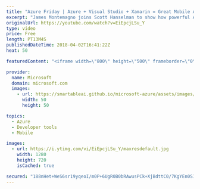 ```yaml
---
title: "Azure Friday | Azure + Visual Studio + Xamarin = Great Mobile Apps"
excerpt: "James Montemagno joins Scott Hanselman to show how powerful Azure services can be used with Visual Studio and Xamarin to create cloud-connected mobile apps for Android, iOS, and Windows, using one tool set and development language (C#) across front-end and back-end.  For more information, see:  Geo Contacts"
originalUrl: https://youtube.com/watch?v=EiEpcjLSu_Y
type: video
price: Free
length: PT13M4S
publishedDateTime: 2018-04-02T16:41:22Z
heat: 50

featuredContent: "<iframe width=\"800\" height=\"500\" frameborder=\"0\" src=\"https://www.youtube.com/embed/EiEpcjLSu_Y\" allow=\"accelerometer; autoplay; encrypted-media; gyroscope; picture-in-picture\" allowfullscreen></iframe>"

provider:
  name: Microsoft
  domain: microsoft.com
  images:
    - url: https://smartableai.github.io/microsoft-azure/assets/images/organizations/microsoft.com-50x50.jpg
      width: 50
      height: 50

topics:
  - Azure
  - Developer tools
  - Mobile

images:
  - url: https://i.ytimg.com/vi/EiEpcjLSu_Y/maxresdefault.jpg
    width: 1280
    height: 720
    isCached: true

secured: "188nHet+WeS6sr19yqeoI/m0P+6UgR0B0bRAwusPCk+XjBdttC0/7KgYEn0S1LlJ1jqgl75AIV/uxUjxhFbAEUwZkxvrdCPPkcWuiKv4oGQsL7BqRXXFNtw2RmVAwK+4jW5KHCF91Nof1nl8O+Kb9R2hGmrBzV/mlW85oNamYiEfFigtT9VmI7npQaxubwM4kGeRdq2H07bC3ShBL1anMVWsuNPKzfHXzQl/TmRJrrzgYt0anmXTipE10uJLob5Dn+eUzydj1MZ6t90z0kJTLLMavQ2ycii7bf4He7CYv4sYEjF3pL4+bhmtJv3edvKdahNORGwrnJaCNkKPrFF5mS4w2AOtPs0fmAd+tT6oarn+VRWw5MMcOfizKIbyN/DG5jSdAhQTls6HkzryDVkZnsEGRxoXpcz5U6MV+4A4yIw=;uIY9MV9HRMm+9rw2Y21u2Q=="
---
```


